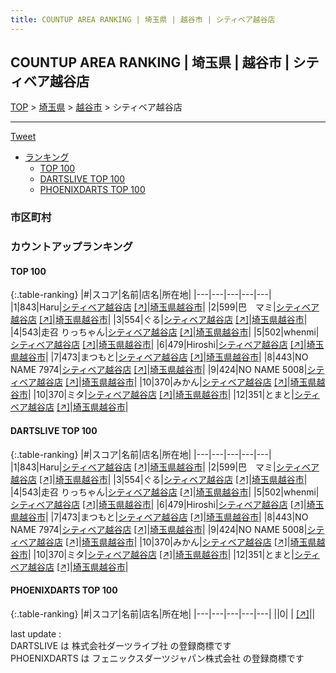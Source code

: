 ```yaml
---
title: COUNTUP AREA RANKING | 埼玉県 | 越谷市 | シティベア越谷店
---
```

## COUNTUP AREA RANKING | 埼玉県 | 越谷市 | シティベア越谷店

[TOP](/darts/rank/) > [埼玉県](/darts/rank/埼玉県/) > [越谷市](/darts/rank/埼玉県/越谷市/) > シティベア越谷店

___

<a href="https://twitter.com/share?ref_src=twsrc%5Etfw" data-text="COUNTUP AREA RANKING | 埼玉県越谷市シティベア越谷店" class="twitter-share-button" data-hashtags="DARTSLIVE,PHOENIXDARTS,darts,ダーツ" data-show-count="false">Tweet</a>

* [ランキング](#カウントアップランキング)
    * [TOP 100](#top-100)
    * [DARTSLIVE TOP 100](#dartslive-top-100)
    * [PHOENIXDARTS TOP 100](#phoenixdarts-top-100)

### 市区町村

<ul>

</ul>

### カウントアップランキング

#### TOP 100



{:.table-ranking}
|#|スコア|名前|店名|所在地|
|---|---|---|---|---|
|1|843|<span class="rank-name-dl">Haru</span>|<a href="/darts/rank/shops/2543f0a9211226a8774c926eb736cb5a.html">シティベア越谷店</a> <a href="https://search.dartslive.com/jp/shop/2543f0a9211226a8774c926eb736cb5a">[↗]</a>|<a href="/darts/rank/埼玉県/越谷市">埼玉県越谷市</a>|
|2|599|<span class="rank-name-dl">巴　マミ</span>|<a href="/darts/rank/shops/2543f0a9211226a8774c926eb736cb5a.html">シティベア越谷店</a> <a href="https://search.dartslive.com/jp/shop/2543f0a9211226a8774c926eb736cb5a">[↗]</a>|<a href="/darts/rank/埼玉県/越谷市">埼玉県越谷市</a>|
|3|554|<span class="rank-name-dl">ぐる</span>|<a href="/darts/rank/shops/2543f0a9211226a8774c926eb736cb5a.html">シティベア越谷店</a> <a href="https://search.dartslive.com/jp/shop/2543f0a9211226a8774c926eb736cb5a">[↗]</a>|<a href="/darts/rank/埼玉県/越谷市">埼玉県越谷市</a>|
|4|543|<span class="rank-name-dl">走召 りっちゃん</span>|<a href="/darts/rank/shops/2543f0a9211226a8774c926eb736cb5a.html">シティベア越谷店</a> <a href="https://search.dartslive.com/jp/shop/2543f0a9211226a8774c926eb736cb5a">[↗]</a>|<a href="/darts/rank/埼玉県/越谷市">埼玉県越谷市</a>|
|5|502|<span class="rank-name-dl">whenmi</span>|<a href="/darts/rank/shops/2543f0a9211226a8774c926eb736cb5a.html">シティベア越谷店</a> <a href="https://search.dartslive.com/jp/shop/2543f0a9211226a8774c926eb736cb5a">[↗]</a>|<a href="/darts/rank/埼玉県/越谷市">埼玉県越谷市</a>|
|6|479|<span class="rank-name-dl">Hiroshi</span>|<a href="/darts/rank/shops/2543f0a9211226a8774c926eb736cb5a.html">シティベア越谷店</a> <a href="https://search.dartslive.com/jp/shop/2543f0a9211226a8774c926eb736cb5a">[↗]</a>|<a href="/darts/rank/埼玉県/越谷市">埼玉県越谷市</a>|
|7|473|<span class="rank-name-dl">まつもと</span>|<a href="/darts/rank/shops/2543f0a9211226a8774c926eb736cb5a.html">シティベア越谷店</a> <a href="https://search.dartslive.com/jp/shop/2543f0a9211226a8774c926eb736cb5a">[↗]</a>|<a href="/darts/rank/埼玉県/越谷市">埼玉県越谷市</a>|
|8|443|<span class="rank-name-dl">NO NAME 7974</span>|<a href="/darts/rank/shops/2543f0a9211226a8774c926eb736cb5a.html">シティベア越谷店</a> <a href="https://search.dartslive.com/jp/shop/2543f0a9211226a8774c926eb736cb5a">[↗]</a>|<a href="/darts/rank/埼玉県/越谷市">埼玉県越谷市</a>|
|9|424|<span class="rank-name-dl">NO NAME 5008</span>|<a href="/darts/rank/shops/2543f0a9211226a8774c926eb736cb5a.html">シティベア越谷店</a> <a href="https://search.dartslive.com/jp/shop/2543f0a9211226a8774c926eb736cb5a">[↗]</a>|<a href="/darts/rank/埼玉県/越谷市">埼玉県越谷市</a>|
|10|370|<span class="rank-name-dl">みかん</span>|<a href="/darts/rank/shops/2543f0a9211226a8774c926eb736cb5a.html">シティベア越谷店</a> <a href="https://search.dartslive.com/jp/shop/2543f0a9211226a8774c926eb736cb5a">[↗]</a>|<a href="/darts/rank/埼玉県/越谷市">埼玉県越谷市</a>|
|10|370|<span class="rank-name-dl">ミタ</span>|<a href="/darts/rank/shops/2543f0a9211226a8774c926eb736cb5a.html">シティベア越谷店</a> <a href="https://search.dartslive.com/jp/shop/2543f0a9211226a8774c926eb736cb5a">[↗]</a>|<a href="/darts/rank/埼玉県/越谷市">埼玉県越谷市</a>|
|12|351|<span class="rank-name-dl">とまと</span>|<a href="/darts/rank/shops/2543f0a9211226a8774c926eb736cb5a.html">シティベア越谷店</a> <a href="https://search.dartslive.com/jp/shop/2543f0a9211226a8774c926eb736cb5a">[↗]</a>|<a href="/darts/rank/埼玉県/越谷市">埼玉県越谷市</a>|


#### DARTSLIVE TOP 100



{:.table-ranking}
|#|スコア|名前|店名|所在地|
|---|---|---|---|---|
|1|843|<span class="rank-name-dl">Haru</span>|<a href="/darts/rank/shops/2543f0a9211226a8774c926eb736cb5a.html">シティベア越谷店</a> <a href="https://search.dartslive.com/jp/shop/2543f0a9211226a8774c926eb736cb5a">[↗]</a>|<a href="/darts/rank/埼玉県/越谷市">埼玉県越谷市</a>|
|2|599|<span class="rank-name-dl">巴　マミ</span>|<a href="/darts/rank/shops/2543f0a9211226a8774c926eb736cb5a.html">シティベア越谷店</a> <a href="https://search.dartslive.com/jp/shop/2543f0a9211226a8774c926eb736cb5a">[↗]</a>|<a href="/darts/rank/埼玉県/越谷市">埼玉県越谷市</a>|
|3|554|<span class="rank-name-dl">ぐる</span>|<a href="/darts/rank/shops/2543f0a9211226a8774c926eb736cb5a.html">シティベア越谷店</a> <a href="https://search.dartslive.com/jp/shop/2543f0a9211226a8774c926eb736cb5a">[↗]</a>|<a href="/darts/rank/埼玉県/越谷市">埼玉県越谷市</a>|
|4|543|<span class="rank-name-dl">走召 りっちゃん</span>|<a href="/darts/rank/shops/2543f0a9211226a8774c926eb736cb5a.html">シティベア越谷店</a> <a href="https://search.dartslive.com/jp/shop/2543f0a9211226a8774c926eb736cb5a">[↗]</a>|<a href="/darts/rank/埼玉県/越谷市">埼玉県越谷市</a>|
|5|502|<span class="rank-name-dl">whenmi</span>|<a href="/darts/rank/shops/2543f0a9211226a8774c926eb736cb5a.html">シティベア越谷店</a> <a href="https://search.dartslive.com/jp/shop/2543f0a9211226a8774c926eb736cb5a">[↗]</a>|<a href="/darts/rank/埼玉県/越谷市">埼玉県越谷市</a>|
|6|479|<span class="rank-name-dl">Hiroshi</span>|<a href="/darts/rank/shops/2543f0a9211226a8774c926eb736cb5a.html">シティベア越谷店</a> <a href="https://search.dartslive.com/jp/shop/2543f0a9211226a8774c926eb736cb5a">[↗]</a>|<a href="/darts/rank/埼玉県/越谷市">埼玉県越谷市</a>|
|7|473|<span class="rank-name-dl">まつもと</span>|<a href="/darts/rank/shops/2543f0a9211226a8774c926eb736cb5a.html">シティベア越谷店</a> <a href="https://search.dartslive.com/jp/shop/2543f0a9211226a8774c926eb736cb5a">[↗]</a>|<a href="/darts/rank/埼玉県/越谷市">埼玉県越谷市</a>|
|8|443|<span class="rank-name-dl">NO NAME 7974</span>|<a href="/darts/rank/shops/2543f0a9211226a8774c926eb736cb5a.html">シティベア越谷店</a> <a href="https://search.dartslive.com/jp/shop/2543f0a9211226a8774c926eb736cb5a">[↗]</a>|<a href="/darts/rank/埼玉県/越谷市">埼玉県越谷市</a>|
|9|424|<span class="rank-name-dl">NO NAME 5008</span>|<a href="/darts/rank/shops/2543f0a9211226a8774c926eb736cb5a.html">シティベア越谷店</a> <a href="https://search.dartslive.com/jp/shop/2543f0a9211226a8774c926eb736cb5a">[↗]</a>|<a href="/darts/rank/埼玉県/越谷市">埼玉県越谷市</a>|
|10|370|<span class="rank-name-dl">みかん</span>|<a href="/darts/rank/shops/2543f0a9211226a8774c926eb736cb5a.html">シティベア越谷店</a> <a href="https://search.dartslive.com/jp/shop/2543f0a9211226a8774c926eb736cb5a">[↗]</a>|<a href="/darts/rank/埼玉県/越谷市">埼玉県越谷市</a>|
|10|370|<span class="rank-name-dl">ミタ</span>|<a href="/darts/rank/shops/2543f0a9211226a8774c926eb736cb5a.html">シティベア越谷店</a> <a href="https://search.dartslive.com/jp/shop/2543f0a9211226a8774c926eb736cb5a">[↗]</a>|<a href="/darts/rank/埼玉県/越谷市">埼玉県越谷市</a>|
|12|351|<span class="rank-name-dl">とまと</span>|<a href="/darts/rank/shops/2543f0a9211226a8774c926eb736cb5a.html">シティベア越谷店</a> <a href="https://search.dartslive.com/jp/shop/2543f0a9211226a8774c926eb736cb5a">[↗]</a>|<a href="/darts/rank/埼玉県/越谷市">埼玉県越谷市</a>|


#### PHOENIXDARTS TOP 100



{:.table-ranking}
|#|スコア|名前|店名|所在地|
|---|---|---|---|---|
||0|<span class="rank-name-dl"> </span>|<a href="/darts/rank/shops/.html"></a> <a href="">[↗]</a>|<a href="/darts/rank//"></a>|


<div class="footer border-top border-gray-light mt-5 pt-3 text-right text-gray">
    last update : <span style="font-weight: italic" id="foot_last_modified"></span><br />
    DARTSLIVE は 株式会社ダーツライブ社 の登録商標です<br />
    PHOENIXDARTS は フェニックスダーツジャパン株式会社 の登録商標です<br />
</div>

<script src="https://cdnjs.cloudflare.com/ajax/libs/jquery.tablesorter/2.31.3/js/jquery.tablesorter.min.js" integrity="sha512-qzgd5cYSZcosqpzpn7zF2ZId8f/8CHmFKZ8j7mU4OUXTNRd5g+ZHBPsgKEwoqxCtdQvExE5LprwwPAgoicguNg==" crossorigin="anonymous" referrerpolicy="no-referrer"></script>
<link rel="stylesheet" href="https://cdnjs.cloudflare.com/ajax/libs/jquery.tablesorter/2.31.3/css/theme.default.min.css" integrity="sha512-wghhOJkjQX0Lh3NSWvNKeZ0ZpNn+SPVXX1Qyc9OCaogADktxrBiBdKGDoqVUOyhStvMBmJQ8ZdMHiR3wuEq8+w==" crossorigin="anonymous" referrerpolicy="no-referrer" />
<script>
$(function() {
    $(".table-ranking").tablesorter({sortList:[[0, 0]]});
    $("#foot_last_modified").text(formatDate(new Date(document.lastModified), 'yyyy-MM-dd HH:mm:ss'));
});
</script>

<script async src="https://platform.twitter.com/widgets.js" charset="utf-8"></script>